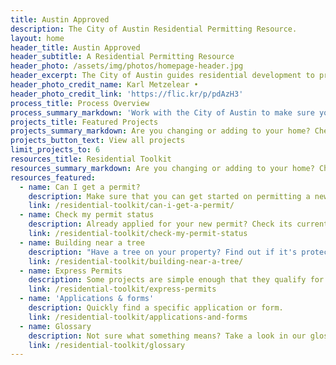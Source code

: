 ```yaml
---
title: Austin Approved
description: The City of Austin Residential Permitting Resource.
layout: home
header_title: Austin Approved
header_subtitle: A Residential Permitting Resource
header_photo: /assets/img/photos/homepage-header.jpg
header_excerpt: The City of Austin guides residential development to promote safe and sustainable growth.
header_photo_credit_name: Karl Metzelear •
header_photo_credit_link: 'https://flic.kr/p/pdAzH3'
process_title: Process Overview
process_summary_markdown: 'Work with the City of Austin to make sure your next building or renovation project is safe, sustainable, and permitted. There are five key steps to getting a permit. For more information, [check out our general process page](/projects/general-process/).'
projects_title: Featured Projects
projects_summary_markdown: Are you changing or adding to your home? Check out our detailed permitting guides for some examples of common Austin residential projects.
projects_button_text: View all projects
limit_projects_to: 6
resources_title: Residential Toolkit
resources_summary_markdown: Are you changing or adding to your home? Check out our detailed permitting guides for some examples of common Austin residential projects.
resources_featured:
  - name: Can I get a permit?
    description: Make sure that you can get started on permitting a new project with the City.
    link: /residential-toolkit/can-i-get-a-permit/
  - name: Check my permit status
    description: Already applied for your new permit? Check its current status.
    link: /residential-toolkit/check-my-permit-status
  - name: Building near a tree
    description: "Have a tree on your property? Find out if it's protected by the City of Austin."
    link: /residential-toolkit/building-near-a-tree/
  - name: Express Permits
    description: Some projects are simple enough that they qualify for express permits.
    link: /residential-toolkit/express-permits
  - name: 'Applications & forms'
    description: Quickly find a specific application or form.
    link: /residential-toolkit/applications-and-forms
  - name: Glossary
    description: Not sure what something means? Take a look in our glossary of terms.
    link: /residential-toolkit/glossary
---
```



